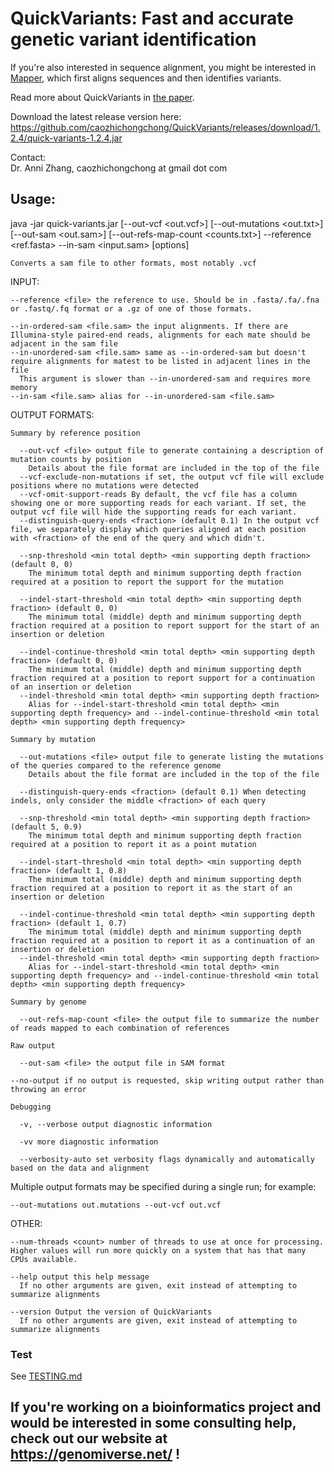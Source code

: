 # QuickVariants: Fast and accurate genetic variant identification

If you're also interested in sequence alignment, you might be interested in [Mapper](https://github.com/mathjeff/mapper), which first aligns sequences and then identifies variants.

Read more about QuickVariants in [the paper](https://bmcbiol.biomedcentral.com/articles/10.1186/s12915-024-01891-4).

Download the latest release version here: https://github.com/caozhichongchong/QuickVariants/releases/download/1.2.4/quick-variants-1.2.4.jar

Contact:\
 Dr. Anni Zhang, caozhichongchong at gmail dot com

## Usage:
  java -jar quick-variants.jar [--out-vcf <out.vcf>] [--out-mutations <out.txt>] [--out-sam <out.sam>] [--out-refs-map-count <counts.txt>] --reference <ref.fasta> --in-sam <input.sam> [options]

    Converts a sam file to other formats, most notably .vcf

  INPUT:

    --reference <file> the reference to use. Should be in .fasta/.fa/.fna or .fastq/.fq format or a .gz of one of those formats.

    --in-ordered-sam <file.sam> the input alignments. If there are Illumina-style paired-end reads, alignments for each mate should be adjacent in the sam file
    --in-unordered-sam <file.sam> same as --in-ordered-sam but doesn't require alignments for matest to be listed in adjacent lines in the file
      This argument is slower than --in-unordered-sam and requires more memory
    --in-sam <file.sam> alias for --in-unordered-sam <file.sam>

  OUTPUT FORMATS:

    Summary by reference position

      --out-vcf <file> output file to generate containing a description of mutation counts by position
        Details about the file format are included in the top of the file
      --vcf-exclude-non-mutations if set, the output vcf file will exclude positions where no mutations were detected
      --vcf-omit-support-reads By default, the vcf file has a column showing one or more supporting reads for each variant. If set, the output vcf file will hide the supporting reads for each variant.
      --distinguish-query-ends <fraction> (default 0.1) In the output vcf file, we separately display which queries aligned at each position with <fraction> of the end of the query and which didn't.

      --snp-threshold <min total depth> <min supporting depth fraction> (default 0, 0)
        The minimum total depth and minimum supporting depth fraction required at a position to report the support for the mutation

      --indel-start-threshold <min total depth> <min supporting depth fraction> (default 0, 0)
        The minimum total (middle) depth and minimum supporting depth fraction required at a position to report support for the start of an insertion or deletion

      --indel-continue-threshold <min total depth> <min supporting depth fraction> (default 0, 0)
        The minimum total (middle) depth and minimum supporting depth fraction required at a position to report support for a continuation of an insertion or deletion
      --indel-threshold <min total depth> <min supporting depth fraction>
        Alias for --indel-start-threshold <min total depth> <min supporting depth frequency> and --indel-continue-threshold <min total depth> <min supporting depth frequency>

    Summary by mutation

      --out-mutations <file> output file to generate listing the mutations of the queries compared to the reference genome
        Details about the file format are included in the top of the file

      --distinguish-query-ends <fraction> (default 0.1) When detecting indels, only consider the middle <fraction> of each query

      --snp-threshold <min total depth> <min supporting depth fraction> (default 5, 0.9)
        The minimum total depth and minimum supporting depth fraction required at a position to report it as a point mutation

      --indel-start-threshold <min total depth> <min supporting depth fraction> (default 1, 0.8)
        The minimum total (middle) depth and minimum supporting depth fraction required at a position to report it as the start of an insertion or deletion

      --indel-continue-threshold <min total depth> <min supporting depth fraction> (default 1, 0.7)
        The minimum total (middle) depth and minimum supporting depth fraction required at a position to report it as a continuation of an insertion or deletion
      --indel-threshold <min total depth> <min supporting depth fraction>
        Alias for --indel-start-threshold <min total depth> <min supporting depth frequency> and --indel-continue-threshold <min total depth> <min supporting depth frequency>

    Summary by genome

      --out-refs-map-count <file> the output file to summarize the number of reads mapped to each combination of references

    Raw output

      --out-sam <file> the output file in SAM format

    --no-output if no output is requested, skip writing output rather than throwing an error

    Debugging

      -v, --verbose output diagnostic information

      -vv more diagnostic information

      --verbosity-auto set verbosity flags dynamically and automatically based on the data and alignment

  Multiple output formats may be specified during a single run; for example:

    --out-mutations out.mutations --out-vcf out.vcf

  OTHER:

    --num-threads <count> number of threads to use at once for processing. Higher values will run more quickly on a system that has that many CPUs available.

    --help output this help message
      If no other arguments are given, exit instead of attempting to summarize alignments

    --version Output the version of QuickVariants
      If no other arguments are given, exit instead of attempting to summarize alignments


### Test

See [TESTING.md](TESTING.md)

## If you're working on a bioinformatics project and would be interested in some consulting help, check out our website at https://genomiverse.net/ !
